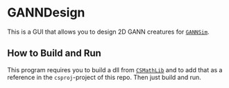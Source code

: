 # GANNDesign

This is a GUI that allows you to design 2D GANN creatures for [`GANNSim`](https://github.com/razterizer/GANNSim).

## How to Build and Run

This program requires you to build a dll from [`CSMathLib`](https://github.com/razterizer/CSMathLib) and to add that as a reference in the `csproj`-project of this repo. Then just build and run.

